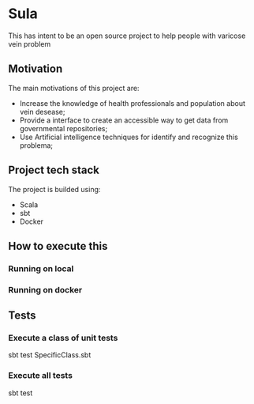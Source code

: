 # Sula

This has intent to be an open source project to help people with varicose vein problem

## Motivation

The main motivations of this project are:
-  Increase the knowledge of health professionals and population about vein desease;
- Provide a interface to create an accessible way to get data from governmental
repositories;
- Use Artificial intelligence techniques for identify and recognize this problema;

## Project tech stack

The project is builded using:
- Scala
- sbt
- Docker

## How to execute this

### Running on local

### Running on docker

## Tests

### Execute a class of unit tests
sbt test SpecificClass.sbt

### Execute all tests
sbt test

